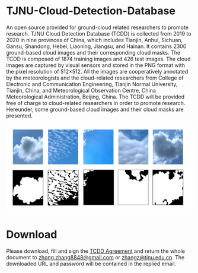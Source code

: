 # TJNU-Cloud-Detection-Database
An open source provided for ground-cloud related researchers to promote research.
TJNU Cloud Detection Database (TCDD) is collected from 2019 to 2020 in nine provinces of China, which includes Tianjin, Anhui, Sichuan, Gansu, Shandong, Hebei, Liaoning, Jiangsu, and Hainan. It contains 2300 ground-based cloud images and their corresponding cloud masks. The TCDD is composed of 1874 training images and 426 test images. The cloud images are captured by visual sensors and stored in the PNG format with the pixel resolution of 512×512.  All the images are cooperatively annotated by the meteorologists and the cloud-related researchers from College of Electronic and Communication Engineering, Tianjin Normal University, Tianjin, China, and Meteorological Observation Centre, China Meteorological Administration, Beijing, China. The TCDD will be provided free of charge to cloud-related researchers in order to promote research. Hereunder, some ground-based cloud images and their cloud masks are presented.

![image](image.jpg)

# Download
Please download, fill and sign the [TCDD Agreement](https://github.com/zhongzhang8848/TJNU-Cloud-Segmentation-Database/blob/main/TCDD%20Agreement.pdf) and return the whole document to zhong.zhang8848@gmail.com or zhangz@tjnu.edu.cn. The downloaded URL and password will be contained in the replied email.
